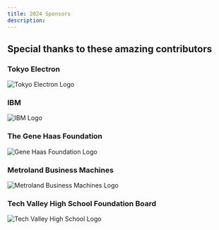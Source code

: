 ```yaml
---
title: 2024 Sponsors
description:
---
```


<!-- {{< intro >}}
{{< /intro >}} -->

## Special thanks to these amazing contributors

### Tokyo Electron

![Tokyo Electron Logo](/img/sponsors/TEL.png)

### IBM

![IBM Logo](/img/sponsors/IBM.jpg)

### The Gene Haas Foundation

![Gene Haas Foundation Logo](/img/sponsors/haas.png)

### Metroland Business Machines

![Metroland Business Machines Logo](/img/sponsors/mbm.jpg)

### Tech Valley High School Foundation Board

![Tech Valley High School Logo](/img/sponsors/tvhs.svg)
